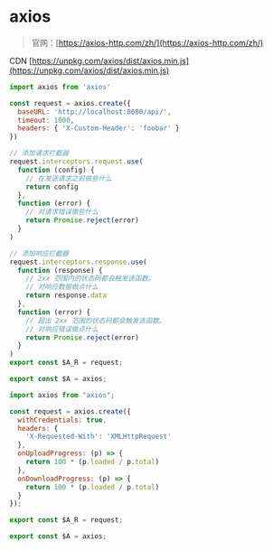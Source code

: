 # axios

> 官网：[https://axios-http.com/zh/](https://axios-http.com/zh/)

CDN [https://unpkg.com/axios/dist/axios.min.js](https://unpkg.com/axios/dist/axios.min.js)

```js
import axios from 'axios'

const request = axios.create({
  baseURL: 'http://localhost:8080/api/',
  timeout: 1000,
  headers: { 'X-Custom-Header': 'foobar' }
})

// 添加请求拦截器
request.interceptors.request.use(
  function (config) {
    // 在发送请求之前做些什么
    return config
  },
  function (error) {
    // 对请求错误做些什么
    return Promise.reject(error)
  }
)

// 添加响应拦截器
request.interceptors.response.use(
  function (response) {
    // 2xx 范围内的状态码都会触发该函数。
    // 对响应数据做点什么
    return response.data
  },
  function (error) {
    // 超出 2xx 范围的状态码都会触发该函数。
    // 对响应错误做点什么
    return Promise.reject(error)
  }
)
export const $A_R = request;

export const $A = axios;

```

```js
import axios from "axios";

const request = axios.create({
  withCredentials: true,
  headers: {
    'X-Requested-With': 'XMLHttpRequest'
  },
  onUploadProgress: (p) => {
    return 100 * (p.loaded / p.total)
  },
  onDownloadProgress: (p) => {
    return 100 * (p.loaded / p.total)
  }
});

export const $A_R = request;

export const $A = axios;

```

